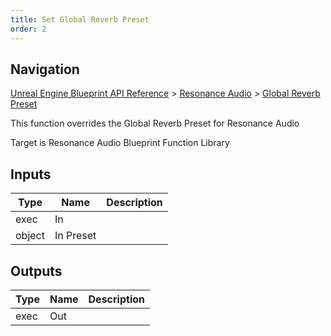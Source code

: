 ```yaml
---
title: Set Global Reverb Preset
order: 2
---
```

## Navigation

[Unreal Engine Blueprint API Reference](https://dev.epicgames.com/documentation/en-us/unreal-engine/BlueprintAPI) > [Resonance Audio](https://dev.epicgames.com/documentation/en-us/unreal-engine/BlueprintAPI/ResonanceAudio) > [Global Reverb Preset](https://dev.epicgames.com/documentation/en-us/unreal-engine/BlueprintAPI/ResonanceAudio/GlobalReverbPreset)

This function overrides the Global Reverb Preset for Resonance Audio

Target is Resonance Audio Blueprint Function Library

## Inputs

| Type | Name | Description |
| --- | --- | --- |
| exec | In |  |
| object | In Preset |  |

## Outputs

| Type | Name | Description |
| --- | --- | --- |
| exec | Out |  |
